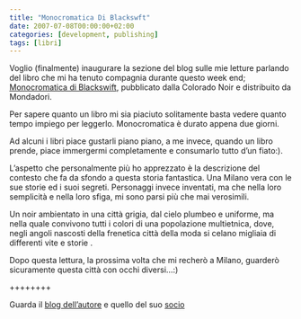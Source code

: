 ```yaml
---
title: "Monocromatica Di Blackswft"
date: 2007-07-08T00:00:00+02:00
categories: [development, publishing]
tags: [libri]
---
```


Voglio (finalmente) inaugurare la
sezione del blog sulle mie letture parlando del libro che mi ha
tenuto compagnia durante questo week end; [Monocromatica
di Blackswift](http://mangialibri.com/?q=node/870),
pubblicato dalla Colorado Noir e distribuito da Mondadori.

Per sapere quanto un libro mi sia
piaciuto solitamente basta vedere quanto tempo impiego per leggerlo.
Monocromatica è durato appena due giorni.

Ad alcuni i libri piace gustarli piano
piano, a me invece, quando un libro prende, piace immergermi
completamente e consumarlo tutto d’un fiato:).

L’aspetto che personalmente più
ho apprezzato è la descrizione del contesto che fa da sfondo a
questa storia fantastica. Una Milano vera con le sue storie ed i suoi
segreti. Personaggi invece inventati, ma che nella loro semplicità
e nella loro sfiga, mi sono parsi più che mai verosimili.

Un noir ambientato
in una città grigia, dal cielo plumbeo e uniforme,
ma nella quale convivono tutti i colori di una popolazione
multietnica, dove, negli angoli nascosti della frenetica città
della moda si celano migliaia di differenti vite e storie .

Dopo questa lettura, la prossima volta
che mi recherò a Milano, guarderò sicuramente questa
città con occhi diversi…:)

++++++++

Guarda il [blog dell’autore](https://nero.noblogs.org/)
e quello del suo [socio](https://beirut.noblogs.org/)

